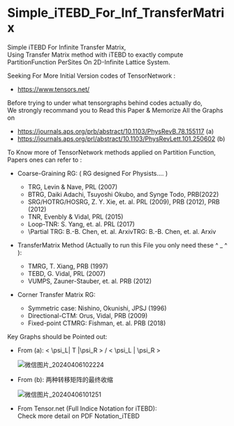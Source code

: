 # Simple_iTEBD_For_Inf_TransferMatrix
Simple iTEBD For Infinite Transfer Matrix, \
Using Transfer Matrix method with iTEBD to exactly compute PartitionFunction PerSites On 2D-Infinite Lattice System. 

Seeking For More Initial Version codes of TensorNetwork :
- https://www.tensors.net/

Before trying to under what tensorgraphs behind codes actually do,\
We strongly recommand you to Read this Paper & Memorize All the Graphs on
- https://journals.aps.org/prb/abstract/10.1103/PhysRevB.78.155117 (a)
- https://journals.aps.org/prl/abstract/10.1103/PhysRevLett.101.250602 (b)
 
To Know more of TensorNetwork methods applied on Partition Function, Papers ones can refer to :
- Coarse-Graining RG:  ( RG designed For Physists.... )
    * TRG, Levin & Nave, PRL (2007)
    * BTRG, Daiki Adachi, Tsuyoshi Okubo, and Synge Todo, PRB(2022)
    * SRG/HOTRG/HOSRG, Z. Y. Xie, et. al. PRL (2009), PRB (2012), PRB (2012)
    * TNR, Evenbly & Vidal, PRL (2015)
    * Loop-TNR: S. Yang, et. al. PRL (2017)
    * \Partial TRG: B.-B. Chen, et. al. ArxivTRG: B.-B. Chen, et. al. Arxiv
      
- TransferMatrix Method (Actually to run this File you only need these ^ _ ^ ):
    * TMRG, T. Xiang, PRB (1997) 
    * TEBD, G. Vidal, PRL (2007) 
    * VUMPS, Zauner-Stauber, et. al. PRB (2012)
      
- Corner Transfer Matrix RG:
    * Symmetric case: Nishino, Okunishi, JPSJ (1996)
    * Directional-CTM: Orus, Vidal, PRB (2009)
    * Fixed-point CTMRG: Fishman, et. al. PRB (2018)


Key Graphs should be Pointed out:

 - From (a): < \psi_L| T |\psi_R > / < \psi_L | \psi_R >

   ![微信图片_20240406102224](https://github.com/Sauvignon2584/Simple_iTEBD_For_Inf_TransferMatrix/assets/112241604/5557ae6b-cacd-4273-a54b-2af74f6e3927)


   
 - From (b): 两种转移矩阵的最终收缩

   ![微信图片_20240406101251](https://github.com/Sauvignon2584/Simple_iTEBD_For_Inf_TransferMatrix/assets/112241604/e38a676c-775a-4e96-9151-ea7e3f2cdb92)



 - From Tensor.net (Full Indice Notation for iTEBD):  
   Check more detail on PDF Notation_iTEBD 

   
 
